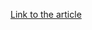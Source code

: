 [Link to the article](https://securityaffairs.com/181347/intelligence/fbi-russia-linked-group-static-tundra-exploit-old-cisco-flaw-for-espionage.html)
